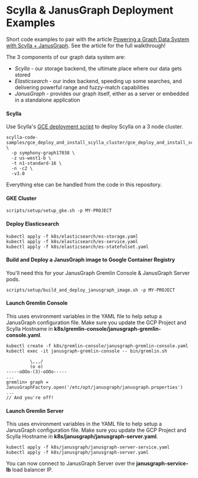 # Scylla & JanusGraph Deployment Examples

Short code examples to pair with the article [Powering a Graph Data System with Scylla + JanusGraph](https://www.scylladb.com/2019/05/14/powering-a-graph-data-system-with-scylla-janusgraph/).  See the article for the full walkthrough!

The 3 components of our graph data system are:
* _Scylla_ - our storage backend, the ultimate place where our data gets stored
* _Elasticsearch_ - our index backend, speeding up some searches, and delivering powerful range and fuzzy-match capabilities
* _JanusGraph_ - provides our graph itself, either as a server or embedded in a standalone application

#### Scylla
Use Scylla's [GCE deployment script](https://github.com/scylladb/scylla-code-samples/tree/master/gce_deploy_and_install_scylla_cluster) to deploy Scylla on a 3 node cluster.
```
scylla-code-samples/gce_deploy_and_install_scylla_cluster/gce_deploy_and_install_scylla_cluster.sh \
  -p symphony-graph17038 \
  -z us-west1-b \
  -t n1-standard-16 \
  -n -c2 \
  -v3.0
```

Everything else can be handled from the code in this repository.

#### GKE Cluster
```
scripts/setup/setup_gke.sh -p MY-PROJECT
```

#### Deploy Elasticsearch
```
kubectl apply -f k8s/elasticsearch/es-storage.yaml
kubectl apply -f k8s/elasticsearch/es-service.yaml
kubectl apply -f k8s/elasticsearch/es-statefulset.yaml
```

#### Build and Deploy a JanusGraph image to Google Container Registry
You'll need this for your JanusGraph Gremlin Console & JanusGraph Server pods.
```
scripts/setup/build_and_deploy_janusgraph_image.sh -p MY-PROJECT
```

#### Launch Gremlin Console
This uses environment variables in the YAML file to help setup a JanusGraph configuration file.
Make sure you update the GCP Project and Scylla Hostname in __k8s/gremlin-console/janusgraph-gremlin-console.yaml__.
```
kubectl create -f k8s/gremlin-console/janusgraph-gremlin-console.yaml
kubectl exec -it janusgraph-gremlin-console -- bin/gremlin.sh

         \,,,/
         (o o)
-----oOOo-(3)-oOOo-----
...
gremlin> graph = JanusGraphFactory.open('/etc/opt/janusgraph/janusgraph.properties')
...
// And you're off!
```

#### Launch Gremlin Server
This uses environment variables in the YAML file to help setup a JanusGraph configuration file.
Make sure you update the GCP Project and Scylla Hostname in __k8s/janusgraph/janusgraph-server.yaml__.
```
kubectl apply -f k8s/janusgraph/janusgraph-server-service.yaml
kubectl apply -f k8s/janusgraph/janusgraph-server.yaml
```

You can now connect to JanusGraph Server over the __janusgraph-service-lb__ load balancer IP.
